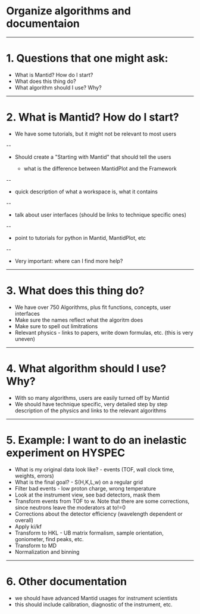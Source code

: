 # Organize algorithms and documentaion
---
# 1. Questions that one might ask:

* What is Mantid? How do I start?
* What does this thing do?
* What algorithm should I use? Why?

---
# 2. What is Mantid? How do I start?

* We have some tutorials, but it might not be relevant to most users

--

* Should create a "Starting with Mantid" that should tell the users 

  - what is the difference between MantidPlot and the Framework

--

  - quick description of what a workspace is, what it contains

--

  - talk about user interfaces (should be links to technique specific ones)

--

  - point to tutorials for python in Mantid, MantidPlot, etc

--

  - Very important: where can I find more help?

---
# 3. What does this thing do?

* We have over 750 Algorithms, plus fit functions, concepts, user interfaces 
* Make sure the names reflect what the algoritm does
* Make sure to spell out limitrations
* Relevant physics - links to papers, write down formulas, etc. (this is very uneven)

---
# 4. What algorithm should I use? Why?

* With so many algorithms, users are easily turned off by Mantid
* We should have technique specific, very detailed step by step description of the physics and links to the relevant algorithms
---
# 5. Example: I want to do an inelastic experiment on HYSPEC

* What is my original data look like? - events (TOF, wall clock time, weights, errors)
* What is the final goal? - S(H,K,L,w) on a regular grid
* Filter bad events - low proton charge, wrong temperature
* Look at the instrument view, see bad detectors, mask them
* Transform events from TOF to w. Note that there are some corrections, since neutrons leave the moderators at to!=0
* Corrections about the detector efficiency (wavelength dependent or overall)
* Apply ki/kf
* Transform to HKL - UB matrix formalism, sample orientation, goniometer, find peaks, etc.
* Transform to MD
* Normalization and binning

---
# 6. Other documentation

* we should have advanced Mantid usages for instrument scientists
* this should include calibration, diagnostic of the instrument, etc.
 
